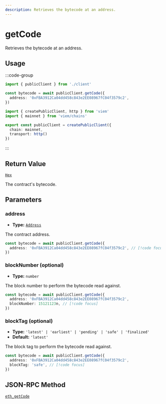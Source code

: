 ```yaml
---
description: Retrieves the bytecode at an address.
---
```


# getCode

Retrieves the bytecode at an address.

## Usage

:::code-group

```ts [example.ts]
import { publicClient } from './client'

const bytecode = await publicClient.getCode({
  address: '0xFBA3912Ca04dd458c843e2EE08967fC04f3579c2',
})
```

```ts [client.ts]
import { createPublicClient, http } from 'viem'
import { mainnet } from 'viem/chains'

export const publicClient = createPublicClient({
  chain: mainnet,
  transport: http()
})
```

:::

## Return Value

[`Hex`](/docs/glossary/types#hex)

The contract's bytecode.

## Parameters

### address

- **Type:** [`Address`](/docs/glossary/types#address)

The contract address.

```ts
const bytecode = await publicClient.getCode({
  address: '0xFBA3912Ca04dd458c843e2EE08967fC04f3579c2', // [!code focus]
})
```

### blockNumber (optional)

- **Type:** `number`

The block number to perform the bytecode read against.

```ts
const bytecode = await publicClient.getCode({
  address: '0xFBA3912Ca04dd458c843e2EE08967fC04f3579c2',
  blockNumber: 15121123n, // [!code focus]
})
```

### blockTag (optional)

- **Type:** `'latest' | 'earliest' | 'pending' | 'safe' | 'finalized'`
- **Default:** `'latest'`

The block tag to perform the bytecode read against.

```ts
const bytecode = await publicClient.getCode({
  address: '0xFBA3912Ca04dd458c843e2EE08967fC04f3579c2',
  blockTag: 'safe', // [!code focus]
})
```

## JSON-RPC Method

[`eth_getCode`](https://ethereum.org/en/developers/docs/apis/json-rpc/#eth_getcode)
